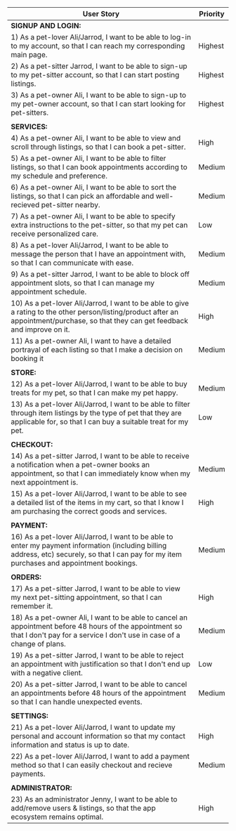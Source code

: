 | User Story |Priority|
| ---------- | -------- |
| **SIGNUP AND LOGIN:** |
| 1) As a pet-lover Ali/Jarrod, I want to be able to log-in to my account, so that I can reach my corresponding main page. | Highest |
| 2) As a pet-sitter Jarrod, I want to be able to sign-up to my pet-sitter account, so that I can start posting listings. | Highest |
| 3) As a pet-owner Ali, I want to be able to sign-up to my pet-owner account, so that I can start looking for pet-sitters. | Highest |
|            |
| **SERVICES:** |
| 4) As a pet-owner Ali, I want to be able to view and scroll through listings, so that I can book a pet-sitter. | High |
| 5) As a pet-owner Ali, I want to be able to filter listings, so that I can book appointments according to my schedule and preference. | Medium |
| 6) As a pet-owner Ali, I want to be able to sort the listings, so that I can pick an affordable and well-recieved pet-sitter nearby. | Medium |
| 7) As a pet-owner Ali, I want to be able to specify extra instructions to the pet-sitter, so that my pet can receive personalized care. | Low |
| 8) As a pet-lover Ali/Jarrod, I want to be able to message the person that I have an appointment with, so that I can communicate with ease. | Medium |
| 9) As a pet-sitter Jarrod, I want to be able to block off appointment slots, so that I can manage my appointment schedule. | Medium |
| 10) As a pet-lover Ali/Jarrod, I want to be able to give a rating to the other person/listing/product after an appointment/purchase, so that they can get feedback and improve on it. | High |
| 11) As a pet-owner Ali, I want to have a detailed portrayal of each listing so that I make a decision on booking it | Medium |
|            |
| **STORE:** |
| 12) As a pet-lover Ali/Jarrod, I want to be able to buy treats for my pet, so that I can make my pet happy. | Medium |
| 13) As a pet-lover Ali/Jarrod, I want to be able to filter through item listings by the type of pet that they are applicable for, so that I can buy a suitable treat for my pet. | Low |
|            |
| **CHECKOUT:** |
| 14) As a pet-sitter Jarrod, I want to be able to receive a notification when a pet-owner books an appointment, so that I can immediately know when my next appointment is. | Medium |
| 15) As a pet-lover Ali/Jarrod, I want to be able to see a detailed list of the items in my cart, so that I know I am purchasing the correct goods and services. | High |
|            |
| **PAYMENT:** |
| 16) As a pet-lover Ali/Jarrod, I want to be able to enter my payment information (including billing address, etc) securely, so that I can pay for my item purchases and appointment bookings. | Medium |
|            |
| **ORDERS:** |
| 17) As a pet-sitter Jarrod, I want to be able to view my next pet-sitting appointment, so that        I can remember it. | High |
| 18) As a pet-owner Ali, I want to be able to cancel an appointment before 48 hours of the appointment so that I don't pay for a service I don't use in case of a change of plans. | Medium |
| 19) As a pet-sitter Jarrod, I want to be able to reject an appointment with justification so that I don't end up with a negative client. | Low |
| 20) As a pet-sitter Jarrod, I want to be able to cancel an appointments before 48 hours of the appointment so that I can handle unexpected events. | Medium |
|            |
| **SETTINGS:** |
| 21) As a pet-lover Ali/Jarrod, I want to update my personal and account information so that my contact information and status is up to date. | High |
| 22) As a pet-lover Ali/Jarrod, I want to add a payment method so that I can easily checkout and recieve payments. | Medium |
|            |
| **ADMINISTRATOR:** |
| 23) As an administrator Jenny, I want to be able to add/remove users & listings, so that the app ecosystem remains optimal. | High |